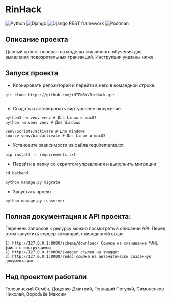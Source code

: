 # RinHack
![Python](https://img.shields.io/badge/-Python-3776AB?style=flat&logo=python&logoColor=white)
![Django](https://img.shields.io/badge/-Django-092E20?style=flat&logo=django&logoColor=white)
![Django REST framework](https://img.shields.io/badge/-Django%20REST%20framework-ff9900?style=flat&logo=django&logoColor=white)
![Postman](https://img.shields.io/badge/-Postman-FF6C37?style=flat&logo=postman&logoColor=white)
## Описание проекта
Данный проект основан на моделях машинного обучения для выявления подозрительных транзакций. Инструкции указаны ниже.


## Запуск проекта
- Клонировать репозиторий и перейти в него в командной строке:
```
git clone https://github.com/iNTENSY/RinHack.git
```
```
```
- Cоздать и активировать виртуальное окружение
```
python3 -m venv venv # Для Linux и macOS
python -m venv venv # Для Windows
```
```
venv/Scripts/activate # Для Windows
source venv/bin/activate # Для Linux и macOS
```
- Установите зависимости из файла requirements.txt
```
pip install -r requirements.txt
``` 
- Перейти в папку со скриптом управления и выполнить миграции
```
cd backend
```
```
python manage.py migrate
```

- Запустить проект
```
python manage.py runserver
```
## Полная документация к API проекта:

Перечень запросов к ресурсу можно посмотреть в описании API. Перед этим запустить сервер командой,
приведенной выше

```
1) http://127.0.0.1:8000/schema/download/ Ссылка на скачивание YAML файла с инструкциями
2) http://127.0.0.1:8000/swagger ссылка на swagger
3) http://127.0.0.1:8000/redoc ссылка на автоматически созданную документацию
```
## Над проектом работали
Головинский Семён, Даценко Дмитрий, Геннадий Погуляй, Симоненков Николай, Воробьёв Максим

